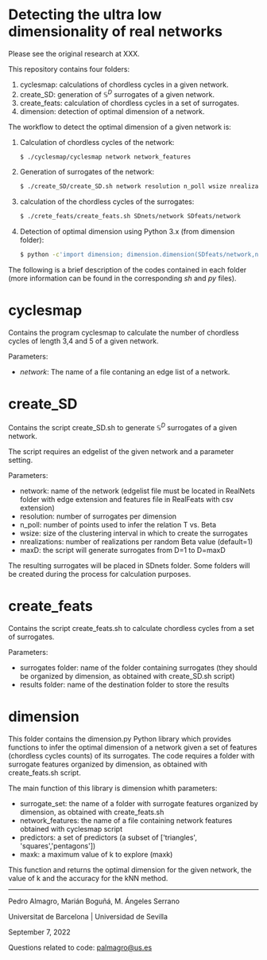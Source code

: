 # Detecting the ultra low dimensionality of real networks
Please see the original research at XXX.

This repository contains four folders:

1. cyclesmap: calculations of chordless cycles in a given network.
2. create_SD: generation of $\mathbb{S}^D$ surrogates of a given network.
3. create_feats: calculation of chordless cycles in a set of surrogates.
4. dimension: detection of optimal dimension of a network. 

The workflow to detect the optimal dimension of a given network is:

1. Calculation of chordless cycles of the network:
    ```sh
    $ ./cyclesmap/cyclesmap network network_features 
    ```
2. Generation of surrogates of the network:
    ```sh
    $ ./create_SD/create_SD.sh network resolution n_poll wsize nrealizations maxD
    ```
3. calculation of the chordless cycles of the surrogates:
    ```sh
    $ ./crete_feats/create_feats.sh SDnets/network SDfeats/network
    ```
4. Detection of optimal dimension using Python 3.x (from dimension folder):
    ```sh
    $ python -c'import dimension; dimension.dimension(SDfeats/network,network_features,["triangles", "squares","pentagons"],maxk)'
    ```
    
The following is a brief description of the codes contained in each folder (more information can be found in the corresponding *sh* and *py* files).

# cyclesmap

Contains the program cyclesmap to calculate the number of chordless cycles of length 3,4 and 5 of a given network. 

Parameters:

- *network*: The name of a file contaning an edge list of a network.

# create_SD

Contains the script create_SD.sh to generate $\mathbb{S}^D$  surrogates of a given network. 

The script requires an edgelist of the given network and a parameter setting.

Parameters:

- network: name of the network (edgelist file must be located in RealNets folder with edge extension and features file in RealFeats with csv extension)
- resolution: number of surrogates per dimension
- n_poll: number of points used to infer the relation T vs. Beta
- wsize: size of the clustering interval in which to create the surrogates
- nrealizations: number of realizations per random Beta value (default=1)  
- maxD: the script will generate surrogates from D=1 to D=maxD

The resulting surrogates will be placed in SDnets folder. Some folders will be created during the process for calculation purposes.

# create_feats 

Contains the script create_feats.sh to calculate chordless cycles from a set of surrogates.

Parameters:

- surrogates folder: name of the folder containing surrogates (they should be organized by dimension, as obtained with create_SD.sh script)
- results folder: name of the destination folder to store the results

# dimension

This folder contains the dimension.py Python library which provides functions to infer the optimal dimension of a network given a set of features (chordless cycles counts) of its surrogates.  The code requires a folder with surrogate features organized by dimension, as obtained with create_feats.sh script. 

The main function of this library is dimension whith parameters:

- surrogate_set: the name of a folder with surrogate features organized by dimension, as obtained with create_feats.sh
- network_features: the name of a file containing network features obtained with cyclesmap script
- predictors: a set of predictors (a subset of ['triangles', 'squares','pentagons']) 
- maxk: a maximum value of k to explore (maxk) 

This function and returns the optimal dimension for the given network, the value of k and the accuracy for the kNN method. 

----------------------------------------------------

Pedro Almagro, Marián Boguñá, M. Ángeles Serrano

Universitat de Barcelona | Universidad de Sevilla

September 7, 2022

Questions related to code: palmagro@us.es

